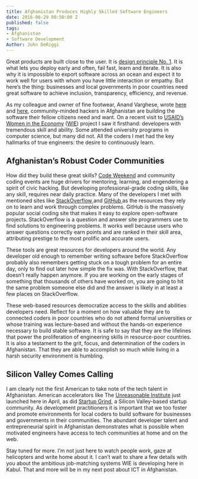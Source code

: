 ```yaml
---
title: Afghanistan Produces Highly Skilled Software Engineers
date: 2016-06-29 00:50:00 Z
published: false
tags:
- Afghanistan
- Software Development
Author: John DeRiggi
---
```


Great products are built close to the user. It is [design principle No. 1](http://digitalprinciples.org/design-with-the-user/). It is what lets you deploy early and often, fail fast, learn and iterate. It is also why it is impossible to export software across an ocean and expect it to work well for users with whom you have little interaction or empathy. But here’s the thing: businesses and local governments in poor countries need great software to achieve inclusion, transparency, efficiency, and revenue.

As my colleague and owner of fine footwear, Anand Varghese, wrote [here ](http://dai-global-digital.com/code-weekend-afghanistan-update-locally-developed-apps-to-fight-street-harassment.html)and [here](http://dai-global-digital.com/sowing-the-seeds-of-a-tech-for-social-good-ecosystem-in-afghanistan.html), community-minded hackers in Afghanistan are building the software their fellow citizens need and want. On a recent visit to [USAID’s Women in the Economy](http://promote-wie.com/site/page/about) ([WIE](http://dai.com/our-work/projects/afghanistan%E2%80%94women-economy-wie)) project I saw it firsthand: developers with tremendous skill and ability. Some attended university programs in computer science, but many did not. All the coders I met had the key hallmarks of true engineers: the desire to continuously learn.

## Afghanistan’s Robust Coder Communities

How did they build these great skills? [Code Weekend](http://codeweekend.af/) and community coding events are huge drivers for mentoring, learning, and engendering a spirit of civic hacking. But developing professional-grade coding skills, like any skill, requires near daily practice. Many of the developers I met with mentioned sites like [StackOverflow ](http://stackoverflow.com/)and [GitHub ](https://github.com/)as the resources they rely on to learn and work through complex problems. GitHub is the massively popular social coding site that makes it easy to explore open-software projects. StackOverflow is a question and answer site programmers use to find solutions to engineering problems. It works well because users who answer questions correctly earn points and are ranked in their skill area, attributing prestige to the most prolific and accurate users.

These tools are great resources for developers around the world. Any developer old enough to remember writing software before StackOverflow probably also remembers getting stuck on a tough problem for an entire day, only to find out later how simple the fix was. With StackOverflow, that doesn’t really happen anymore. If you are working on the early stages of something that thousands of others have worked on, you are going to hit the same problem someone else did and the answer is likely in at least a few places on StackOverflow.

These web-based resources democratize access to the skills and abilities developers need. Reflect for a moment on how valuable they are to connected coders in poor countries who do not attend formal universities or whose training was lecture-based and without the hands-on experience necessary to build stable software. It is safe to say that they are the lifelines that power the proliferation of engineering skills in resource-poor countries. It is also a testament to the grit, focus, and determination of the coders in Afghanistan. That they are able to accomplish so much while living in a harsh security environment is humbling.

## Silicon Valley Comes Calling

I am clearly not the first American to take note of the tech talent in Afghanistan. American accelerators like The [Unreasonable Institute](http://unreasonableinstitute.org/accelerator/afghanistan-2016/) just launched here in April, as did [Startup Grind](http://startupgrind.af/), a Silicon Valley-based startup community. As development practitioners it is important that we too foster and promote environments for local coders to build software for businesses and governments in their communities. The abundant developer talent and entrepreneurial spirit in Afghanistan demonstrates what is possible when motivated engineers have access to tech communities at home and on the web.

Stay tuned for more. I’m not just here to watch people work, gaze at helicopters and write home about it. I can’t wait to share a few details with you about the ambitious job-matching systems WIE is developing here in Kabul. That and more will be in my next post about ICT in Afghanistan.